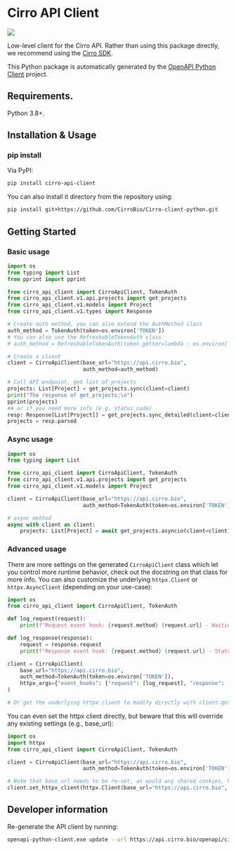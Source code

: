 # Cirro API Client
[![](https://img.shields.io/pypi/v/cirro-api-client.svg)](https://pypi.org/project/cirro_api_client/)

Low-level client for the Cirro API. Rather than using this package directly, we recommend using the [Cirro SDK](https://github.com/CirroBio/Cirro-client).

This Python package is automatically generated by the [OpenAPI Python Client](https://github.com/openapi-generators/openapi-python-client) project.

## Requirements.

Python 3.8+.

## Installation & Usage
### pip install

Via PyPI:
```sh
pip install cirro-api-client
```

You can also install it directory from the repository using:

```sh
pip install git+https://github.com/CirroBio/Cirro-client-python.git
```

## Getting Started

### Basic usage

```python
import os
from typing import List
from pprint import pprint

from cirro_api_client import CirroApiClient, TokenAuth
from cirro_api_client.v1.api.projects import get_projects
from cirro_api_client.v1.models import Project
from cirro_api_client.v1.types import Response

# Create auth method, you can also extend the AuthMethod class
auth_method = TokenAuth(token=os.environ['TOKEN'])
# You can also use the RefreshableTokenAuth class
# auth_method = RefreshableTokenAuth(token_getter=lambda : os.environ['TOKEN'])

# Create a client
client = CirroApiClient(base_url="https://api.cirro.bio",
                        auth_method=auth_method)

# Call API endpoint, get list of projects
projects: List[Project] = get_projects.sync(client=client)
print("The response of get_projects:\n")
pprint(projects)
## or if you need more info (e.g. status_code)
resp: Response[List[Project]] = get_projects.sync_detailed(client=client)
projects = resp.parsed
```

### Async usage
```python
import os
from typing import List

from cirro_api_client import CirroApiClient, TokenAuth
from cirro_api_client.v1.api.projects import get_projects
from cirro_api_client.v1.models import Project

client = CirroApiClient(base_url="https://api.cirro.bio",
                        auth_method=TokenAuth(token=os.environ['TOKEN']))

# async method
async with client as client:
    projects: List[Project] = await get_projects.asyncio(client=client)
```

### Advanced usage

There are more settings on the generated `CirroApiClient` class which let you control more runtime behavior, check out the docstring on that class for more info. You can also customize the underlying `httpx.Client` or `httpx.AsyncClient` (depending on your use-case):

```python
import os
from cirro_api_client import CirroApiClient, TokenAuth

def log_request(request):
    print(f"Request event hook: {request.method} {request.url} - Waiting for response")

def log_response(response):
    request = response.request
    print(f"Response event hook: {request.method} {request.url} - Status {response.status_code}")

client = CirroApiClient(
    base_url="https://api.cirro.bio",
    auth_method=TokenAuth(token=os.environ['TOKEN']),
    httpx_args={"event_hooks": {"request": [log_request], "response": [log_response]}},
)

# Or get the underlying httpx client to modify directly with client.get_httpx_client() or client.get_async_httpx_client()
```

You can even set the httpx client directly, but beware that this will override any existing settings (e.g., base_url):

```python
import os
import httpx
from cirro_api_client import CirroApiClient, TokenAuth

client = CirroApiClient(base_url="https://api.cirro.bio",
                        auth_method=TokenAuth(token=os.environ['TOKEN']))

# Note that base_url needs to be re-set, as would any shared cookies, headers, etc.
client.set_httpx_client(httpx.Client(base_url="https://api.cirro.bio", proxies="http://localhost:8030"))
```

## Developer information

Re-generate the API client by running:

```sh
openapi-python-client.exe update --url https://api.cirro.bio/openapi/cirro-data-latest.yml --config config.yml --custom-template-path=templates/
 ```